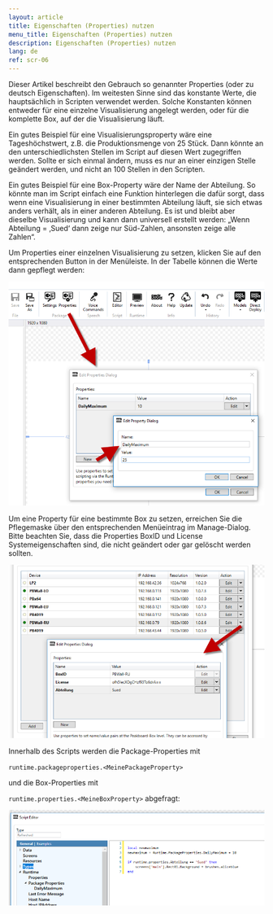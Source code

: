 ```yaml
---
layout: article
title: Eigenschaften (Properties) nutzen
menu_title: Eigenschaften (Properties) nutzen
description: Eigenschaften (Properties) nutzen
lang: de
ref: scr-06
---
```

Dieser Artikel beschreibt den Gebrauch so genannter Properties (oder zu deutsch Eigenschaften). Im weitesten Sinne sind das konstante Werte, die hauptsächlich in Scripten verwendet werden. Solche Konstanten können entweder für eine einzelne Visualisierung angelegt werden, oder für die komplette Box, auf der die Visualisierung läuft.

Ein gutes Beispiel für eine Visualisierungsproperty wäre eine Tageshöchstwert, z.B. die Produktionsmenge von 25 Stück. Dann könnte an den unterschiedlichsten Stellen im Script auf diesen Wert zugegriffen werden. Sollte er sich einmal ändern, muss es nur an einer einzigen Stelle geändert werden, und nicht an 100 Stellen in den Scripten.

Ein gutes Beispiel für eine Box-Property wäre der Name der Abteilung. So könnte man im Script einfach eine Funktion hinterlegen die dafür sorgt, dass wenn eine Visualisierung in einer bestimmten Abteilung läuft, sie sich etwas anders verhält, als in einer anderen Abteilung. Es ist und bleibt aber dieselbe Visualisierung und kann dann universell erstellt werden: „Wenn Abteilung = ‚Sued‘ dann zeige nur Süd-Zahlen, ansonsten zeige alle Zahlen“.

Um Properties einer einzelnen Visualisierung zu setzen, klicken Sie auf den entsprechenden Button in der Menüleiste. In der Tabelle können die Werte dann gepflegt werden:

![image_1](/assets/images/scripting/properties/Properties_01.png)

Um eine Property für eine bestimmte Box zu setzen, erreichen Sie die Pflegemaske über den entsprechenden Menüeintrag im Manage-Dialog. Bitte beachten Sie, dass die Properties BoxID und License Systemeigenschaften sind, die nicht geändert oder gar gelöscht werden sollten.

![image_1](/assets/images/scripting/properties/Properties_02.png)

Innerhalb des Scripts werden die Package-Properties mit

`runtime.packageproperties.<MeinePackageProperty>`

und die Box-Properties mit

`runtime.properties.<MeineBoxProperty>`
abgefragt:

![image_1](/assets/images/scripting/properties/Properties_03.png)
